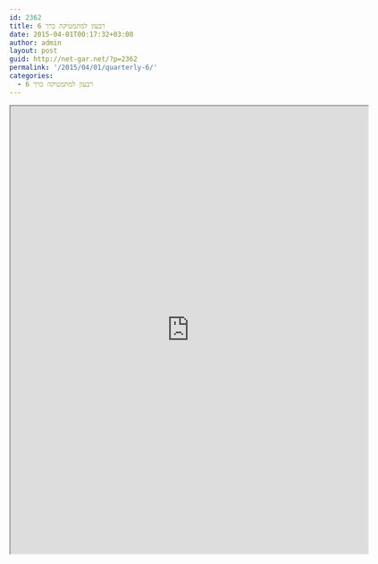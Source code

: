 ```yaml
---
id: 2362
title: רבעון למתמטיקה כרך 6
date: 2015-04-01T00:17:32+03:00
author: admin
layout: post
guid: http://net-gar.net/?p=2362
permalink: '/2015/04/01/quarterly-6/'
categories:
  - רבעון למתמטיקה כרך 6
---
```

<p><iframe src="https://docs.google.com/file/d/0B-_8w6IKpNuUMnNOOGNjXzRDWmM/preview" width="640" height="800"></iframe></p>